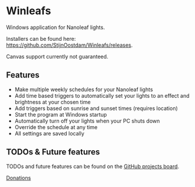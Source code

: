 # Winleafs

Windows application for Nanoleaf lights.

Installers can be found here: https://github.com/StijnOostdam/Winleafs/releases.

Canvas support currently not guaranteed.

## Features
- Make multiple weekly schedules for your Nanoleaf lights
- Add time based triggers to automatically set your lights to an effect and brightness at your chosen time
- Add triggers based on sunrise and sunset times (requires location)
- Start the program at Windows startup
- Automatically turn off your lights when your PC shuts down
- Override the schedule at any time
- All settings are saved locally

## TODOs & Future features

TODOs and future features can be found on the [GitHub projects board](https://github.com/StijnOostdam/Winleafs/projects/1).

[Donations](https://www.paypal.me/winleafs)
